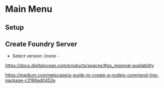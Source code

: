 # Main Menu

## Setup

## Create Foundry Server

- Select version: (none -

https://docs.digitalocean.com/products/spaces/#go_regional-availability

https://medium.com/netscape/a-guide-to-create-a-nodejs-command-line-package-c2166ad0452e
